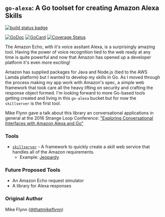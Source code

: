 ## `go-alexa`: A Go toolset for creating Amazon Alexa Skills


[![build status badge][travis-badge]][travis-job]

[![GoDoc][1]][2]
[![GoCard][3]][4]
[![Coverage Status][coveralls-badge]][coveralls-job]

[1]: https://godoc.org/github.com/mikeflynn/go-alexa?status.svg
[2]: https://godoc.org/github.com/mikeflynn/go-alexa
[3]: https://goreportcard.com/badge/github.com/mikeflynn/go-alexa
[4]: https://goreportcard.com/report/github.com/mikeflynn/go-alexa
[travis-badge]: https://travis-ci.org/mikeflynn/go-alexa.svg?branch=master
[travis-job]: https://travis-ci.org/mikeflynn/go-alexa
[coveralls-badge]: https://coveralls.io/repos/github/mikeflynn/go-alexa/badge.svg?branch=master
[coveralls-job]: https://coveralls.io/github/mikeflynn/go-alexa?branch=master

The Amazon Echo, with it's voice assitant Alexa, is a surprisingly amazing tool. Having the power of voice recognition tied to the web ready at any time is quite powerful and now that Amazon has opened up a developer platform it's even more exciting!

Amazon has supplied packages for Java and Node.js (tied to the AWS Lamda platform) but I wanted to develop my skills in Go. As I moved through the process making my app work with Amazon's spec, a simple web framework that took care all the heavy lifting on security and crafting the response object formed. I'm looking forward to more Go-based tools getting created and living in this `go-alexa` bucket but for now the `skillserver` is the first tool.

Mike Flynn gave a talk about this library an conversational applications in general at the 2016 Strange Loop Conference: ["Exploring Conversational Interfaces with Amazon Alexa and Go"](https://www.youtube.com/watch?v=pDdE3PKy6mo)

### Tools

* [`skillserver`](skillserver/) - A framework to quickly create a skill web service that handles all of the Amazon requirements.
  * Example: [Jeopardy](skillserver/examples/jeopardy)

### Future Proposed Tools

* An Amazon Echo request simulator
* A library for Alexa responses

### Original Author

Mike Flynn ([@thatmikeflynn](http://twitter.com/thatmikeflynn))
